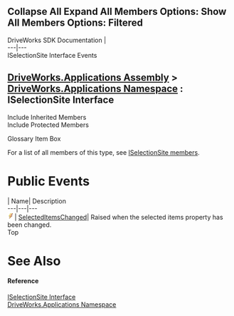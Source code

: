 Collapse All Expand All Members Options: Show All  Members Options: Filtered   
---  
DriveWorks SDK Documentation  |   
---|---  
ISelectionSite Interface Events   
  
[DriveWorks.Applications Assembly](topic13.md) > [DriveWorks.Applications Namespace](topic16.md) : ISelectionSite Interface  
---  
  
Include Inherited Members    
Include Protected Members    


Glossary Item Box

For a list of all members of this type, see [ISelectionSite members](topic423.md).

# Public Events

| Name| Description  
---|---|---  
![ Event](dotnetimages/Event.gif)| [SelectedItemsChanged](topic428.md)| Raised when the selected items property has been changed.   
Top

# See Also

#### Reference

[ISelectionSite Interface](topic422.md)   
[DriveWorks.Applications Namespace](topic16.md)


